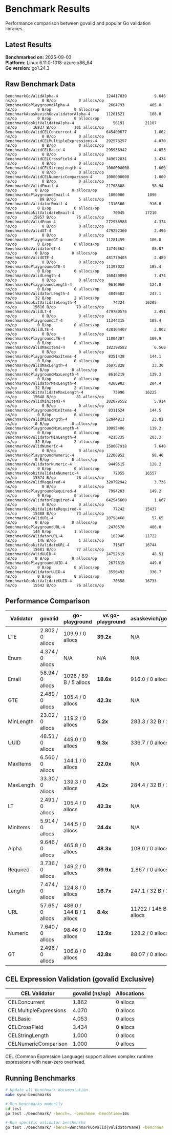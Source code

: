 # Benchmark Results

Performance comparison between govalid and popular Go validation libraries.

## Latest Results

**Benchmarked on:** 2025-09-03  
**Platform:** Linux 6.11.0-1018-azure x86_64  
**Go version:** go1.24.3

## Raw Benchmark Data

```
BenchmarkGoValidAlpha-4                    	124417839	         9.646 ns/op	       0 B/op	       0 allocs/op
BenchmarkGoPlaygroundAlpha-4               	 2604793	       465.8 ns/op	       0 B/op	       0 allocs/op
BenchmarkAsaskevichGovalidatorAlpha-4      	11201521	       108.0 ns/op	       0 B/op	       0 allocs/op
BenchmarkGookitValidateAlpha-4             	   56191	     21107 ns/op	   16937 B/op	     101 allocs/op
BenchmarkGoValidCELConcurrent-4            	645400677	         1.862 ns/op	       0 B/op	       0 allocs/op
BenchmarkGoValidCELMultipleExpressions-4   	292573257	         4.070 ns/op	       0 B/op	       0 allocs/op
BenchmarkGoValidCELBasic-4                 	295936942	         4.053 ns/op	       0 B/op	       0 allocs/op
BenchmarkGoValidCELCrossField-4            	349672831	         3.434 ns/op	       0 B/op	       0 allocs/op
BenchmarkGoValidCELStringLength-4          	1000000000	         1.000 ns/op	       0 B/op	       0 allocs/op
BenchmarkGoValidCELNumericComparison-4     	1000000000	         1.000 ns/op	       0 B/op	       0 allocs/op
BenchmarkGoValidEmail-4                    	21708608	        58.94 ns/op	       0 B/op	       0 allocs/op
BenchmarkGoPlaygroundEmail-4               	 1000000	      1096 ns/op	      89 B/op	       5 allocs/op
BenchmarkGoValidatorEmail-4                	 1310360	       916.0 ns/op	       0 B/op	       0 allocs/op
BenchmarkGookitValidateEmail-4             	   70045	     17210 ns/op	   15857 B/op	      76 allocs/op
BenchmarkGoValidEnum-4                     	272936988	         4.374 ns/op	       0 B/op	       0 allocs/op
BenchmarkGoValidGT-4                       	479252360	         2.496 ns/op	       0 B/op	       0 allocs/op
BenchmarkGoPlaygroundGT-4                  	11281459	       106.8 ns/op	       0 B/op	       0 allocs/op
BenchmarkGoValidatorGT-4                   	13746662	        88.07 ns/op	       0 B/op	       0 allocs/op
BenchmarkGoValidGTE-4                      	481770405	         2.489 ns/op	       0 B/op	       0 allocs/op
BenchmarkGoPlaygroundGTE-4                 	11397022	       105.4 ns/op	       0 B/op	       0 allocs/op
BenchmarkGoValidLength-4                   	160420890	         7.474 ns/op	       0 B/op	       0 allocs/op
BenchmarkGoPlaygroundLength-4              	 9616960	       124.8 ns/op	       0 B/op	       0 allocs/op
BenchmarkGoValidatorLength-4               	 4849602	       247.1 ns/op	      32 B/op	       2 allocs/op
BenchmarkGookitValidateLength-4            	   74324	     16205 ns/op	   15616 B/op	      79 allocs/op
BenchmarkGoValidLT-4                       	479780576	         2.491 ns/op	       0 B/op	       0 allocs/op
BenchmarkGoPlaygroundLT-4                  	11344315	       105.4 ns/op	       0 B/op	       0 allocs/op
BenchmarkGoValidLTE-4                      	428104407	         2.802 ns/op	       0 B/op	       0 allocs/op
BenchmarkGoPlaygroundLTE-4                 	11004387	       109.9 ns/op	       0 B/op	       0 allocs/op
BenchmarkGoValidMaxItems-4                 	182398582	         6.560 ns/op	       0 B/op	       0 allocs/op
BenchmarkGoPlaygroundMaxItems-4            	 8351438	       144.1 ns/op	       0 B/op	       0 allocs/op
BenchmarkGoValidMaxLength-4                	36075828	        33.30 ns/op	       0 B/op	       0 allocs/op
BenchmarkGoPlaygroundMaxLength-4           	 8616219	       139.3 ns/op	       0 B/op	       0 allocs/op
BenchmarkGoValidatorMaxLength-4            	 4200902	       284.4 ns/op	      32 B/op	       2 allocs/op
BenchmarkGookitValidateMaxLength-4         	   73996	     16225 ns/op	   15648 B/op	      81 allocs/op
BenchmarkGoValidMinItems-4                 	202878552	         5.914 ns/op	       0 B/op	       0 allocs/op
BenchmarkGoPlaygroundMinItems-4            	 8311624	       144.5 ns/op	       0 B/op	       0 allocs/op
BenchmarkGoValidMinLength-4                	52044813	        23.02 ns/op	       0 B/op	       0 allocs/op
BenchmarkGoPlaygroundMinLength-4           	10095406	       119.2 ns/op	       0 B/op	       0 allocs/op
BenchmarkGoValidatorMinLength-4            	 4215235	       283.3 ns/op	      32 B/op	       2 allocs/op
BenchmarkGoValidNumeric-4                  	158007918	         7.640 ns/op	       0 B/op	       0 allocs/op
BenchmarkGoPlaygroundNumeric-4             	12200952	        98.46 ns/op	       0 B/op	       0 allocs/op
BenchmarkGoValidatorNumeric-4              	 9449515	       128.2 ns/op	       0 B/op	       0 allocs/op
BenchmarkGookitValidateNumeric-4           	   72055	     16557 ns/op	   15574 B/op	      78 allocs/op
BenchmarkGoValidRequired-4                 	320792942	         3.736 ns/op	       0 B/op	       0 allocs/op
BenchmarkGoPlaygroundRequired-4            	 7994203	       149.2 ns/op	       0 B/op	       0 allocs/op
BenchmarkGoValidatorRequired-4             	642545600	         1.867 ns/op	       0 B/op	       0 allocs/op
BenchmarkGookitValidateRequired-4          	   77242	     15437 ns/op	   15488 B/op	      73 allocs/op
BenchmarkGoValidURL-4                      	20798468	        57.65 ns/op	       0 B/op	       0 allocs/op
BenchmarkGoPlaygroundURL-4                 	 2470570	       486.0 ns/op	     144 B/op	       1 allocs/op
BenchmarkGoValidatorURL-4                  	  102946	     11722 ns/op	     146 B/op	       1 allocs/op
BenchmarkGookitValidateURL-4               	   71587	     16744 ns/op	   15681 B/op	      77 allocs/op
BenchmarkGoValidUUID-4                     	24752619	        48.51 ns/op	       0 B/op	       0 allocs/op
BenchmarkGoPlaygroundUUID-4                	 2677819	       449.0 ns/op	       0 B/op	       0 allocs/op
BenchmarkGoValidatorUUID-4                 	 3556492	       336.7 ns/op	       0 B/op	       0 allocs/op
BenchmarkGookitValidateUUID-4              	   70358	     16733 ns/op	   15542 B/op	      76 allocs/op
```

## Performance Comparison

| Validator | govalid | go-playground | vs go-playground | asaskevich/govalidator | vs asaskevich | gookit/validate | vs gookit |
|-----------|---------|---------------|------------------|----------------------|---------------|----------------|----------|
| LTE | 2.802 / 0 allocs | 109.9 / 0 allocs | **39.2x** | N/A | N/A | N/A | N/A |
| Enum | 4.374 / 0 allocs | N/A | N/A | N/A | N/A | N/A | N/A |
| Email | 58.94 / 0 allocs | 1096 / 89 B / 5 allocs | **18.6x** | 916.0 / 0 allocs | **15.5x** | 17210 / 15857 B / 76 allocs | **292.0x** |
| GTE | 2.489 / 0 allocs | 105.4 / 0 allocs | **42.3x** | N/A | N/A | N/A | N/A |
| MinLength | 23.02 / 0 allocs | 119.2 / 0 allocs | **5.2x** | 283.3 / 32 B / 2 allocs | **12.3x** | N/A | N/A |
| UUID | 48.51 / 0 allocs | 449.0 / 0 allocs | **9.3x** | 336.7 / 0 allocs | **6.9x** | 16733 / 15542 B / 76 allocs | **344.9x** |
| MaxItems | 6.560 / 0 allocs | 144.1 / 0 allocs | **22.0x** | N/A | N/A | N/A | N/A |
| MaxLength | 33.30 / 0 allocs | 139.3 / 0 allocs | **4.2x** | 284.4 / 32 B / 2 allocs | **8.5x** | 16225 / 15648 B / 81 allocs | **487.2x** |
| LT | 2.491 / 0 allocs | 105.4 / 0 allocs | **42.3x** | N/A | N/A | N/A | N/A |
| MinItems | 5.914 / 0 allocs | 144.5 / 0 allocs | **24.4x** | N/A | N/A | N/A | N/A |
| Alpha | 9.646 / 0 allocs | 465.8 / 0 allocs | **48.3x** | 108.0 / 0 allocs | **11.2x** | 21107 / 16937 B / 101 allocs | **2188.2x** |
| Required | 3.736 / 0 allocs | 149.2 / 0 allocs | **39.9x** | 1.867 / 0 allocs | **0.5x** | 15437 / 15488 B / 73 allocs | **4132.0x** |
| Length | 7.474 / 0 allocs | 124.8 / 0 allocs | **16.7x** | 247.1 / 32 B / 2 allocs | **33.1x** | 16205 / 15616 B / 79 allocs | **2168.2x** |
| URL | 57.65 / 0 allocs | 486.0 / 144 B / 1 allocs | **8.4x** | 11722 / 146 B / 1 allocs | **203.3x** | 16744 / 15681 B / 77 allocs | **290.4x** |
| Numeric | 7.640 / 0 allocs | 98.46 / 0 allocs | **12.9x** | 128.2 / 0 allocs | **16.8x** | 16557 / 15574 B / 78 allocs | **2167.1x** |
| GT | 2.496 / 0 allocs | 106.8 / 0 allocs | **42.8x** | 88.07 / 0 allocs | **35.3x** | N/A | N/A |

## CEL Expression Validation (govalid Exclusive)

| CEL Validator | govalid (ns/op) | Allocations |
|---------------|-----------------|-------------|
| CELConcurrent | 1.862 | 0 allocs |
| CELMultipleExpressions | 4.070 | 0 allocs |
| CELBasic | 4.053 | 0 allocs |
| CELCrossField | 3.434 | 0 allocs |
| CELStringLength | 1.000 | 0 allocs |
| CELNumericComparison | 1.000 | 0 allocs |

CEL (Common Expression Language) support allows complex runtime expressions with near-zero overhead.

## Running Benchmarks

```bash
# Update all benchmark documentation
make sync-benchmarks

# Run benchmarks manually
cd test
go test ./benchmark/ -bench=. -benchmem -benchtime=10s

# Run specific validator benchmarks
go test ./benchmark/ -bench=BenchmarkGoValid{ValidatorName} -benchmem
```
